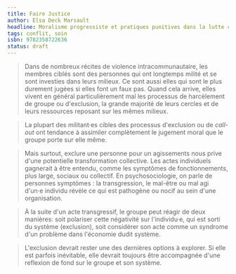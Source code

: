 ```yaml
---
title: Faire Justice
author: Elsa Deck Marsault
headline: Moralisme progressiste et pratiques punitives dans la lutte contre les violences sexistes
tags: conflit, soin
isbn: 9782358722636
status: draft
---
```


> Dans de nombreux récites de violence intracommunautaire, les membres ciblés sont des personnes qui ont longtemps milité et se sont investies dans leurs milieux. Ce sont aussi elles qui sont le plus durement jugées si elles font un faux pas. Quand cela arrive, elles vivent en général particulièrement mal les processus de harcèlement de groupe ou d'exclusion, la grande majorité de leurs cercles et de leurs ressources reposant sur les mêmes milieux.

> La plupart des militant·es cibles des processus d'exclusion ou de *call-out* ont tendance à assimiler complètement le jugement moral que le groupe porte sur elle même.

> Mais surtout, exclure une personne pour un agissements nous prive d'une potentielle transformation collective. Les actes individuels gagnerait à être entendu, comme les symptômes de fonctionnements, plus large, sociaux ou collectif. En psychosociologie, on parle de personnes symptômes : la transgression, le mal-être ou mal agi d'un·e individu révèle ce qui est pathogène ou nocif au sein d'une organisation.

> À la suite d'un acte transgressif, le groupe peut réagir de deux manières: soit polariser cette négativité sur l'individu·e, qui est sorti du système (exclusion), soit considérer son acte comme un syndrome d'un problème dans l'économie dudit système.

> L'exclusion devrait rester une des dernières options à explorer. Si elle est parfois inévitable, elle devrait toujours être accompagnée d'une reflexion de fond sur le groupe et son système.

